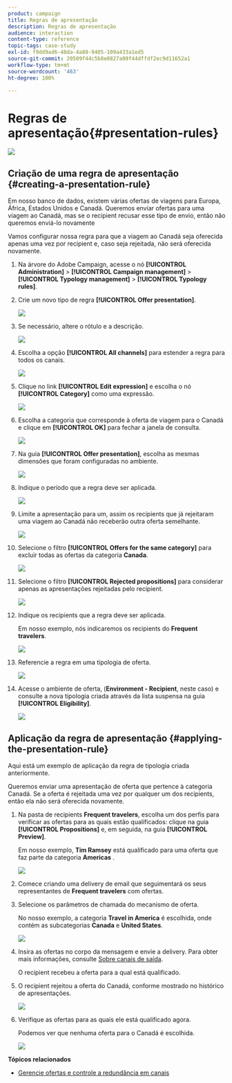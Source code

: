 ```yaml
---
product: campaign
title: Regras de apresentação
description: Regras de apresentação
audience: interaction
content-type: reference
topic-tags: case-study
exl-id: f9dd9ad6-48da-4a80-9405-109a433a1ed5
source-git-commit: 20509f44c5b8e0827a09f44dffdf2ec9d11652a1
workflow-type: tm+mt
source-wordcount: '463'
ht-degree: 100%

---
```


# Regras de apresentação{#presentation-rules}

![](../../assets/v7-only.svg)

## Criação de uma regra de apresentação {#creating-a-presentation-rule}

Em nosso banco de dados, existem várias ofertas de viagens para Europa, África, Estados Unidos e Canadá. Queremos enviar ofertas para uma viagem ao Canadá, mas se o recipient recusar esse tipo de envio, então não queremos enviá-lo novamente

Vamos configurar nossa regra para que a viagem ao Canadá seja oferecida apenas uma vez por recipient e, caso seja rejeitada, não será oferecida novamente.

1. Na árvore do Adobe Campaign, acesse o nó **[!UICONTROL Administration]** > **[!UICONTROL Campaign management]** > **[!UICONTROL Typology management]** > **[!UICONTROL Typology rules]**.
1. Crie um novo tipo de regra **[!UICONTROL Offer presentation]**.

   ![](assets/offer_typology_example_001.png)

1. Se necessário, altere o rótulo e a descrição.

   ![](assets/offer_typology_example_002.png)

1. Escolha a opção **[!UICONTROL All channels]** para estender a regra para todos os canais.

   ![](assets/offer_typology_example_003.png)

1. Clique no link **[!UICONTROL Edit expression]** e escolha o nó **[!UICONTROL Category]** como uma expressão.

   ![](assets/offer_typology_example_004.png)

1. Escolha a categoria que corresponde à oferta de viagem para o Canadá e clique em **[!UICONTROL OK]** para fechar a janela de consulta.

   ![](assets/offer_typology_example_005.png)

1. Na guia **[!UICONTROL Offer presentation]**, escolha as mesmas dimensões que foram configuradas no ambiente.

   ![](assets/offer_typology_example_006.png)

1. Indique o período que a regra deve ser aplicada.

   ![](assets/offer_typology_example_007.png)

1. Limite a apresentação para um, assim os recipients que já rejeitaram uma viagem ao Canadá não receberão outra oferta semelhante.

   ![](assets/offer_typology_example_008.png)

1. Selecione o filtro **[!UICONTROL Offers for the same category]** para excluir todas as ofertas da categoria **Canada**.

   ![](assets/offer_typology_example_020.png)

1. Selecione o filtro **[!UICONTROL Rejected propositions]** para considerar apenas as apresentações rejeitadas pelo recipient.

   ![](assets/offer_typology_example_021.png)

1. Indique os recipients que a regra deve ser aplicada.

   Em nosso exemplo, nós indicaremos os recipients do **Frequent travelers**.

   ![](assets/offer_typology_example_009.png)

1. Referencie a regra em uma tipologia de oferta.

   ![](assets/offer_typology_example_013.png)

1. Acesse o ambiente de oferta, (**Environment - Recipient**, neste caso) e consulte a nova tipologia criada através da lista suspensa na guia **[!UICONTROL Eligibility]**.

   ![](assets/offer_typology_example_014.png)

## Aplicação da regra de apresentação {#applying-the-presentation-rule}

Aqui está um exemplo de aplicação da regra de tipologia criada anteriormente.

Queremos enviar uma apresentação de oferta que pertence à categoria Canadá. Se a oferta é rejeitada uma vez por qualquer um dos recipients, então ela não será oferecida novamente.

1. Na pasta de recipients **Frequent travelers**, escolha um dos perfis para verificar as ofertas para as quais estão qualificados: clique na guia **[!UICONTROL Propositions]** e, em seguida, na guia **[!UICONTROL Preview]**.

   Em nosso exemplo, **Tim Ramsey** está qualificado para uma oferta que faz parte da categoria **Americas** .

   ![](assets/offer_typology_example_015.png)

1. Comece criando uma delivery de email que seguimentará os seus representantes de **Frequent travelers** com ofertas.
1. Selecione os parâmetros de chamada do mecanismo de oferta.

   No nosso exemplo, a categoria **Travel in America** é escolhida, onde contém as subcategorias **Canada** e **United States**.

   ![](assets/offer_typology_example_016.png)

1. Insira as ofertas no corpo da mensagem e envie a delivery. Para obter mais informações, consulte [Sobre canais de saída](../../interaction/using/about-outbound-channels.md).

   O recipient recebeu a oferta para a qual está qualificado.

1. O recipient rejeitou a oferta do Canadá, conforme mostrado no histórico de apresentações.

   ![](assets/offer_typology_example_018.png)

1. Verifique as ofertas para as quais ele está qualificado agora.

   Podemos ver que nenhuma oferta para o Canadá é escolhida.

   ![](assets/offer_typology_example_019.png)

**Tópicos relacionados**

* [Gerencie ofertas e controle a redundância em canais](https://helpx.adobe.com/br/campaign/kb/simplifying-campaign-management-acc.html#Manageoffersandcontrolredundancyacrosschannels)
